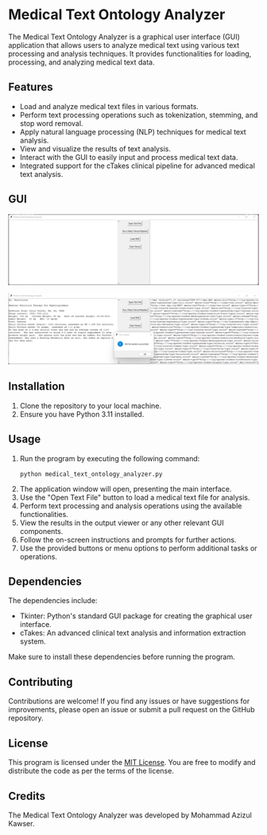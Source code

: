 # Medical Text Ontology Analyzer

The Medical Text Ontology Analyzer is a graphical user interface (GUI) application that allows users to analyze medical text using various text processing and analysis techniques. It provides functionalities for loading, processing, and analyzing medical text data.

## Features

- Load and analyze medical text files in various formats.
- Perform text processing operations such as tokenization, stemming, and stop word removal.
- Apply natural language processing (NLP) techniques for medical text analysis.
- View and visualize the results of text analysis.
- Interact with the GUI to easily input and process medical text data.
- Integrated support for the cTakes clinical pipeline for advanced medical text analysis.

## GUI

![GUI View 1](https://github.com/azizulkawser/medical_text_analyzer/blob/ddccf86d606db52ed7f21a453aadd91658e296c0/GUI%201.png)

![GUI View 2](https://github.com/azizulkawser/medical_text_analyzer/blob/9916d80b38d31e51e0d709b7713d398991aee40a/GUI%202.png)


## Installation

1. Clone the repository to your local machine.
2. Ensure you have Python 3.11 installed.


## Usage

1. Run the program by executing the following command:
   ```
   python medical_text_ontology_analyzer.py
   ```
2. The application window will open, presenting the main interface.
3. Use the "Open Text File" button to load a medical text file for analysis.
4. Perform text processing and analysis operations using the available functionalities.
5. View the results in the output viewer or any other relevant GUI components.
6. Follow the on-screen instructions and prompts for further actions.
7. Use the provided buttons or menu options to perform additional tasks or operations.

## Dependencies

The dependencies include:

- Tkinter: Python's standard GUI package for creating the graphical user interface.
- cTakes: An advanced clinical text analysis and information extraction system.

Make sure to install these dependencies before running the program.

## Contributing

Contributions are welcome! If you find any issues or have suggestions for improvements, please open an issue or submit a pull request on the GitHub repository.

## License

This program is licensed under the [MIT License](https://opensource.org/licenses/MIT). You are free to modify and distribute the code as per the terms of the license.

## Credits

The Medical Text Ontology Analyzer was developed by Mohammad Azizul Kawser.
